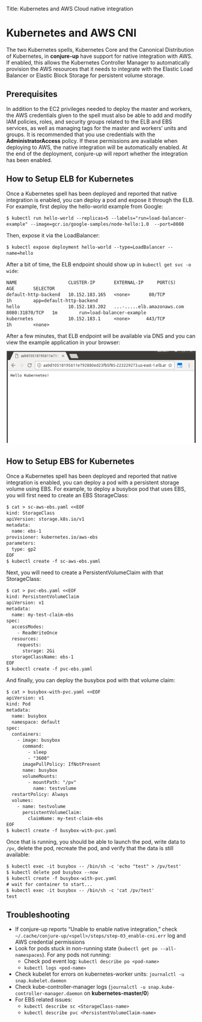 Title: Kubernetes and AWS Cloud native integration

# Kubernetes and AWS CNI

The two Kubernetes spells, Kubernetes Core and the Canonical Distribution of
Kubernetes, in **conjure-up** have support for native integration with AWS. If
enabled, this allows the Kubernetes Controller Manager to automatically
provision the AWS resources that it needs to integrate with the Elastic Load
Balancer or Elastic Block Storage for persistent volume storage.

## Prerequisites

In addition to the EC2 privileges needed to deploy the master and workers, the
AWS credentials given to the spell must also be able to add and modify IAM
policies, roles, and security groups related to the ELB and EBS services, as
well as managing tags for the master and workers’ units and groups. It is
recommended that you use credentials with the **AdministratorAccess** policy. If
these permissions are available when deploying to AWS, the native integration
will be automatically enabled. At the end of the deployment, conjure-up will
report whether the integration has been enabled.

## How to Setup ELB for Kubernetes

Once a Kubernetes spell has been deployed and reported that native integration
is enabled, you can deploy a pod and expose it through the ELB. For example,
first deploy the hello-world example from Google:

```
$ kubectl run hello-world --replicas=5 --labels="run=load-balancer-example" --image=gcr.io/google-samples/node-hello:1.0  --port=8080
```

Then, expose it via the LoadBalancer:

```
$ kubectl expose deployment hello-world --type=LoadBalancer --name=hello
```

After a bit of time, the ELB endpoint should show up in `kubectl get svc -o wide`:

```
NAME                   CLUSTER-IP       EXTERNAL-IP     PORT(S)          AGE       SELECTOR
default-http-backend   10.152.183.165   <none>       80/TCP           1h        app=default-http-backend
hello                  10.152.183.202   ...-.....elb.amazonaws.com  8080:31870/TCP   1m        run=load-balancer-example
kubernetes             10.152.183.1     <none>      443/TCP          1h        <none>
```

After a few minutes, that ELB endpoint will be available via DNS and you can
view the example application in your browser:

![Hello World][hello-world]

## How to Setup EBS for Kubernetes

Once a Kubernetes spell has been deployed and reported that native integration
is enabled, you can deploy a pod with a persistent storage volume using EBS. For
example, to deploy a busybox pod that uses EBS, you will first need to create an
EBS StorageClass:

```
$ cat > sc-aws-ebs.yaml <<EOF
kind: StorageClass
apiVersion: storage.k8s.io/v1
metadata:
  name: ebs-1
provisioner: kubernetes.io/aws-ebs
parameters:
  type: gp2
EOF
$ kubectl create -f sc-aws-ebs.yaml
```

Next, you will need to create a PersistentVolumeClaim with that StorageClass:

```
$ cat > pvc-ebs.yaml <<EOF
kind: PersistentVolumeClaim
apiVersion: v1
metadata:
  name: my-test-claim-ebs
spec:
  accessModes:
    - ReadWriteOnce
  resources:
    requests:
      storage: 2Gi
  storageClassName: ebs-1
EOF
$ kubectl create -f pvc-ebs.yaml
```

And finally, you can deploy the busybox pod with that volume claim:

```
$ cat > busybox-with-pvc.yaml <<EOF
apiVersion: v1
kind: Pod
metadata:
  name: busybox
  namespace: default
spec:
  containers:
    - image: busybox
      command:
        - sleep
        - "3600"
      imagePullPolicy: IfNotPresent
      name: busybox
      volumeMounts:
        - mountPath: "/pv"
          name: testvolume
  restartPolicy: Always
  volumes:
    - name: testvolume
      persistentVolumeClaim:
        claimName: my-test-claim-ebs
EOF
$ kubectl create -f busybox-with-pvc.yaml
```

Once that is running, you should be able to launch the pod, write data to `/pv`,
delete the pod, recreate the pod, and verify that the data is still available:

```
$ kubectl exec -it busybox -- /bin/sh -c 'echo "test" > /pv/test'
$ kubectl delete pod busybox --now
$ kubectl create -f busybox-with-pvc.yaml
# wait for container to start...
$ kubectl exec -it busybox -- /bin/sh -c 'cat /pv/test'
test
```

## Troubleshooting

- If conjure-up reports “Unable to enable native integration,” check `~/.cache/conjure-up/<spell>/steps/step-03_enable-cni.err` log and AWS credential permissions
- Look for pods stuck in non-running state (`kubectl get po --all-namespaces`). For any pods not running:
    - Check pod event log: `kubectl describe po <pod-name>`
    - `kubectl logs <pod-name>`
- Check kubelet for errors on kubernetes-worker units: `journalctl -u snap.kubelet.daemon`
- Check kube-controller-manager logs (`journalctl -u snap.kube-controller-manager.daemon` on **kubernetes-master/0**)
- For EBS related issues:
    - `kubectl describe sc <StorageClass-name>`
    - `kubectl describe pvc <PersistentVolumeClaim-name>`


<!-- IMAGES -->
[hello-world]: ../../media/cni/hello-world-ex.png
